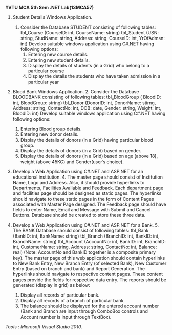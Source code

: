 #**VTU MCA 5th Sem .NET Lab(13MCA57)**
   
1. Student Details Windows Application.
      1. Consider the Database STUDENT consisting of following tables: tbl_Course (CourseID:
         int, CourseName: string) tbl_Student (USN: string, StudName: string, Address: string,
         CourseID: int, YrOfAdmsn: int)
         Develop suitable windows application using C#.NET having following options:
         1. Entering new course details.
         2. Entering new student details.
         3. Display the details of students (in a Grid) who belong to a particular course
         4. Display the details the students who have taken admission in a particular year
    
2. Blood Bank Windows Application.
       2. Consider the Database BLOODBANK consisting of following tables: tbl_BloodGroup (
	  BloodID: int, BloodGroup: string) tbl_Donor (DonorID: int, DonorName: stirng, Address:
	  string, ContactNo: int, DOB: date, Gender: string, Weight: int, BloodID: int)
	  Develop suitable windows application using C#.NET having following options:   
	  1. Entering Blood group details.
	  2. Entering new donor details.
	  3. Display the details of donors (in a Grid) having particular blood group.
	  4. Display the details of donors (in a Grid) based on gender.
	  5. Display the details of donors (in a Grid) based on age (above 18), weight (above 45KG)
	     and Gender(user’s choice).  
	     
4.  Develop a Web Application using C#.NET and ASP.NET for an educational institution.
	4. The master page should consist of Institution Name, Logo and Address. Also, it should
	   provide hyperlinks to Departments, Facilities Available and Feedback. Each department
	   page and facilities page should be designed as static pages. The hyperlinks should navigate
	   to these static pages in the form of Content Pages associated with Master Page designed.
	   The Feedback page should have fields to enter Name, Email and Message with Submit and
	   Cancel Buttons. Database should be created to store these three data.

5. 	Develop a Web Application using C#.NET and ASP.NET for a Bank.
	5. The BANK Database should consist of following tables: tbl_Bank (BankID: int, BankName: string)
	   tbl_Branch (BranchID: int, BankID: int, BranchName: string) tbl_Account (AccountNo:
	   int, BankID: int, BranchID: int, CustomerName: string, Address: string, ContactNo: int,
	   Balance: real) (Note: AccountNo and BankID together is a composite primary key).
	   The master page of this web application should contain hyperlinks to New Bank Entry,
	   New Branch Entry (of selected Bank), New Customer Entry (based on branch and bank) and
           Report Generation. The hyperlinks should navigate to respective content pages. These
	   content pages provide the fields for respective data entry. The reports should be generated
	   (display in grid) as below:
	   1. Display all records of particular bank.
	   2. Display all records of a branch of particular bank.
	   3. The balance should be displayed for the entered account number (Bank and Branch are input through 
              ComboBox controls and Account number is input through TextBox).


*Tools : Microsoft Visual Studio 2010.*

